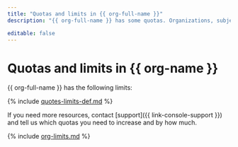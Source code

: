 ```yaml
---
title: "Quotas and limits in {{ org-full-name }}"
description: "{{ org-full-name }} has some quotas. Organizations, subjects, federations, groups, invitations, and certificates utilize your cloud quotas for all services. For more information about the service restrictions, read this article."

editable: false
---
```


# Quotas and limits in {{ org-name }}

{{ org-full-name }} has the following limits:

{% include [quotes-limits-def.md](../_includes/quotes-limits-def.md) %}

If you need more resources, contact [support]({{ link-console-support }}) and tell us which quotas you need to increase and by how much.

{% include [org-limits.md](../_includes/organization/org-limits.md) %}